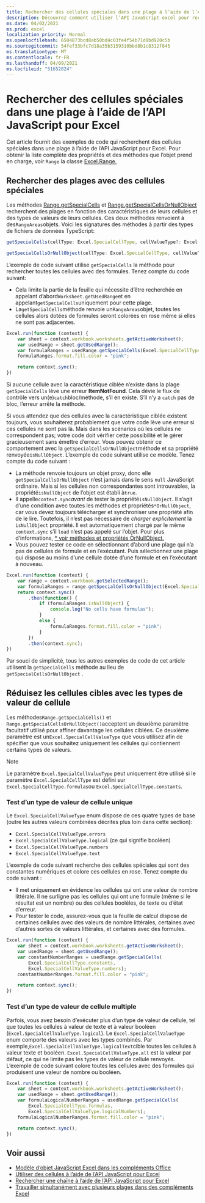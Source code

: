 ```yaml
---
title: Rechercher des cellules spéciales dans une plage à l’aide de l’API JavaScript pour Excel
description: Découvrez comment utiliser l’API JavaScript excel pour rechercher des cellules spéciales, telles que des cellules avec des formules, des erreurs ou des nombres.
ms.date: 04/02/2021
ms.prod: excel
localization_priority: Normal
ms.openlocfilehash: 6504873bcd8ab50bd4c03fe4f54b71d0bd920c5b
ms.sourcegitcommit: 54fef33bfc7d18a35b3159310bbd8b1c8312f845
ms.translationtype: MT
ms.contentlocale: fr-FR
ms.lasthandoff: 04/09/2021
ms.locfileid: "51652824"
---
```

# <a name="find-special-cells-within-a-range-using-the-excel-javascript-api"></a>Rechercher des cellules spéciales dans une plage à l’aide de l’API JavaScript pour Excel

Cet article fournit des exemples de code qui recherchent des cellules spéciales dans une plage à l’aide de l’API JavaScript pour Excel. Pour obtenir la liste complète des propriétés et des méthodes que l’objet prend en charge, voir `Range` la classe [Excel.Range.](/javascript/api/excel/excel.range)

## <a name="find-ranges-with-special-cells"></a>Rechercher des plages avec des cellules spéciales

Les méthodes [Range.getSpecialCells](/javascript/api/excel/excel.range#getspecialcells-celltype--cellvaluetype-) et [Range.getSpecialCellsOrNullObject](/javascript/api/excel/excel.range#getspecialcellsornullobject-celltype--cellvaluetype-) recherchent des plages en fonction des caractéristiques de leurs cellules et des types de valeurs de leurs cellules. Ces deux méthodes renvoient à des`RangeAreas`objets. Voici les signatures des méthodes à partir des types de fichiers de données TypeScript:

```typescript
getSpecialCells(cellType: Excel.SpecialCellType, cellValueType?: Excel.SpecialCellValueType): Excel.RangeAreas;
```

```typescript
getSpecialCellsOrNullObject(cellType: Excel.SpecialCellType, cellValueType?: Excel.SpecialCellValueType): Excel.RangeAreas;
```

L’exemple de code suivant utilise `getSpecialCells` la méthode pour rechercher toutes les cellules avec des formules. Tenez compte du code suivant:

- Cela limite la partie de la feuille qui nécessite d’être recherchée en appelant d’abord`Worksheet.getUsedRange`et en appelant`getSpecialCells`uniquement pour cette plage.
- La`getSpecialCells`méthode renvoie un`RangeAreas`objet, toutes les cellules alors dotées de formules seront colorées en rose même si elles ne sont pas adjacentes.

```js
Excel.run(function (context) {
    var sheet = context.workbook.worksheets.getActiveWorksheet();
    var usedRange = sheet.getUsedRange();
    var formulaRanges = usedRange.getSpecialCells(Excel.SpecialCellType.formulas);
    formulaRanges.format.fill.color = "pink";

    return context.sync();
})
```

Si aucune cellule avec la caractéristique ciblée n’existe dans la plage `getSpecialCells` lève une erreur **ItemNotFound**. Cela dévie le flux de contrôle vers un(e)`catch`bloc/méthode, s’il en existe. S’il n’y a `catch` pas de bloc, l’erreur arrête la méthode.

Si vous attendez que des cellules avec la caractéristique ciblée existent toujours, vous souhaiterez probablement que votre code  lève une erreur si ces cellules ne sont pas là. Mais dans les scénarios où les cellules ne correspondent pas; votre code doit vérifier cette possibilité et le gérer gracieusement sans émettre d’erreur. Vous pouvez obtenir ce comportement avec la `getSpecialCellsOrNullObject`méthode et sa propriété renvoyée`isNullObject`. L’exemple de code suivant utilise ce modèle. Tenez compte du code suivant :

- La méthode renvoie toujours un objet proxy, donc elle `getSpecialCellsOrNullObject` n’est jamais dans le sens `null` JavaScript ordinaire. Mais si les cellules non correspondantes sont introuvables, la propriété`isNullObject` de l’objet est établi à`true`.
- Il appelle`context.sync`*avant* de tester la propriété`isNullObject`. Il s’agit d’une condition avec toutes les méthodes et propriétés`*OrNullObject`, car vous devez toujours télécharger et synchroniser une propriété afin de le lire.  Toutefois, il n’est pas nécessaire de *charger explicitement* la `isNullObject` propriété. Il est automatiquement chargé par le même `context.sync` s’il `load` n’est pas appelé sur l’objet. Pour plus d’informations, [ \* voir méthodes et propriétés OrNullObject.](../develop/application-specific-api-model.md#ornullobject-methods-and-properties)
- Vous pouvez tester ce code en sélectionnant d’abord une plage qui n’a pas de cellules de formule et en l’exécutant. Puis sélectionnez une plage qui dispose au moins d’une cellule dotée d’une formule et en l’exécutant à nouveau.

```js
Excel.run(function (context) {
    var range = context.workbook.getSelectedRange();
    var formulaRanges = range.getSpecialCellsOrNullObject(Excel.SpecialCellType.formulas);
    return context.sync()
        .then(function() {
            if (formulaRanges.isNullObject) {
                console.log("No cells have formulas");
            }
            else {
                formulaRanges.format.fill.color = "pink";
            }
        })
        .then(context.sync);
})
```

Par souci de simplicité, tous les autres exemples de code de cet article utilisent la `getSpecialCells` méthode au lieu de  `getSpecialCellsOrNullObject` .

## <a name="narrow-the-target-cells-with-cell-value-types"></a>Réduisez les cellules cibles avec les types de valeur de cellule

Les méthodes`Range.getSpecialCells()` et `Range.getSpecialCellsOrNullObject()`acceptent un deuxième paramètre facultatif utilisé pour affiner davantage les cellules ciblées. Ce deuxième paramètre est un`Excel.SpecialCellValueType` que vous utilisez afin de spécifier que vous souhaitez uniquement les cellules qui contiennent certains types de valeurs.

> [!NOTE]
> Le paramètre `Excel.SpecialCellValueType` peut uniquement être utilisé si le paramètre `Excel.SpecialCellType` est défini sur `Excel.SpecialCellType.formulas`ou `Excel.SpecialCellType.constants`.

### <a name="test-for-a-single-cell-value-type"></a>Test d’un type de valeur de cellule unique

Le `Excel.SpecialCellValueType` enum dispose de ces quatre types de base (outre les autres valeurs combinées décrites plus loin dans cette section):

- `Excel.SpecialCellValueType.errors`
- `Excel.SpecialCellValueType.logical` (ce qui signifie booléen)
- `Excel.SpecialCellValueType.numbers`
- `Excel.SpecialCellValueType.text`

L’exemple de code suivant recherche des cellules spéciales qui sont des constantes numériques et colore ces cellules en rose. Tenez compte du code suivant :

- Il met uniquement en évidence les cellules qui ont une valeur de nombre littérale. Il ne surligne pas les cellules qui ont une formule (même si le résultat est un nombre) ou des cellules booléles, de texte ou d’état d’erreur.
- Pour tester le code, assurez-vous que la feuille de calcul dispose de certaines cellules avec des valeurs de nombre littérales, certaines avec d’autres sortes de valeurs littérales, et certaines avec des formules.

```js
Excel.run(function (context) {
    var sheet = context.workbook.worksheets.getActiveWorksheet();
    var usedRange = sheet.getUsedRange();
    var constantNumberRanges = usedRange.getSpecialCells(
        Excel.SpecialCellType.constants,
        Excel.SpecialCellValueType.numbers);
    constantNumberRanges.format.fill.color = "pink";

    return context.sync();
})
```

### <a name="test-for-multiple-cell-value-types"></a>Test d’un type de valeur de cellule multiple

Parfois, vous avez besoin d’exécuter plus d’un type de valeur de cellule, tel que toutes les cellules à valeur de texte et à valeur booléen (`Excel.SpecialCellValueType.logical`). Le `Excel.SpecialCellValueType` enum comporte des valeurs avec les types combinés. Par exemple,`Excel.SpecialCellValueType.logicalText`cible toutes les cellules à valeur texte et booléen. `Excel.SpecialCellValueType.all` est la valeur par défaut, ce qui ne limite pas les types de valeur de cellule renvoyés. L’exemple de code suivant colore toutes les cellules avec des formules qui produisent une valeur de nombre ou booléen.

```js
Excel.run(function (context) {
    var sheet = context.workbook.worksheets.getActiveWorksheet();
    var usedRange = sheet.getUsedRange();
    var formulaLogicalNumberRanges = usedRange.getSpecialCells(
        Excel.SpecialCellType.formulas,
        Excel.SpecialCellValueType.logicalNumbers);
    formulaLogicalNumberRanges.format.fill.color = "pink";

    return context.sync();
})
```

## <a name="see-also"></a>Voir aussi

- [Modèle d’objet JavaScript Excel dans les compléments Office](excel-add-ins-core-concepts.md)
- [Utiliser des cellules à l’aide de l’API JavaScript pour Excel](excel-add-ins-cells.md)
- [Rechercher une chaîne à l’aide de l’API JavaScript pour Excel](excel-add-ins-ranges-string-match.md)
- [Travailler simultanément avec plusieurs plages dans des compléments Excel](excel-add-ins-multiple-ranges.md)
